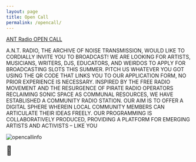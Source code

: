 ```yaml
---
layout: page
title: Open Call
permalink: /opencall/
---
```


[ANT Radio OPEN CALL](https://docs.google.com/forms/d/e/1FAIpQLSe_QKcFig1y1ULxPhF9VZZpI78R9htSBSO8TVJPR_MzszydWg/viewform?usp=sf_link)

A.N.T. RADIO, THE ARCHIVE OF NOISE TRANSMISSION, WOULD LIKE TO CORDIALLY INVITE YOU TO BROADCAST! WE ARE LOOKING FOR ARTISTS, MUSICIANS, WRITERS, DJS, EDUCATORS, AND WEIRDOS TO APPLY FOR BROADCASTING SLOTS THIS SUMMER. PITCH US WHATEVER YOU GOT USING THE QR CODE THAT LINKS YOU TO OUR APPLICATION FORM, NO PRIOR EXPERIENCE IS NECESSARY. INSPIRED BY THE FREE RADIO MOVEMENT AND THE RESURGENCE OF PIRATE RADIO OPERATORS RECLAIMING SONIC SPACE AS COMMUNAL RESOURCES, WE HAVE ESTABLISHED A COMMUNITY RADIO STATION. OUR AIM IS TO OFFER A DIGITAL SPHERE WHEREIN LOCAL COMMUNITY MEMBERS CAN ARTICULATE THEIR IDEAS FREELY. OUR PROGRAMMING IS COLLABORATIVELY PRODUCED, PROVIDING A PLATFORM FOR EMERGING ARTISTS AND ACTIVISTS – LIKE YOU

![opencallinfo](../../images/opencall.png)

<!DOCTYPE html>
<html>
<head>
  <title>Ant Cursor</title>
  <style>
    /* CSS styles for the ant element */
    #ant {
      position: absolute;
      font-size: 24px;
    }
  </style>
</head>
<body>
  <div id="ant">🐜</div>

  <script>
    // JavaScript code to make the ant follow the cursor
    document.addEventListener('mousemove', function(event) {
      var ant = document.getElementById('ant');
      ant.style.left = event.clientX + 'px';
      ant.style.top = event.clientY + 'px';
    });
  </script>
</body>
</html>
